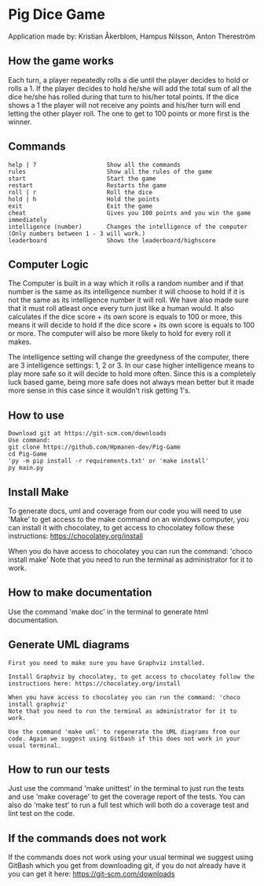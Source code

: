 # Pig Dice Game

Application made by:
Kristian Åkerblom, Hampus Nilsson, Anton Thereström

## How the game works
Each turn, a player repeatedly rolls a die until the player decides to hold or rolls a 1.
If the player decides to hold he/she will add the total sum of all the dice he/she has rolled during that turn to his/her total points.
If the dice shows a 1 the player will not receive any points and his/her turn will end letting the other player roll.
The one to get to 100 points or more first is the winner.

## Commands
```
help | ?                    Show all the commands
rules                       Show all the rules of the game
start                       Start the game
restart                     Restarts the game
roll | r                    Roll the dice
hold | h                    Hold the points
exit                        Exit the game
cheat                       Gives you 100 points and you win the game immediately
intelligence (number)       Changes the intelligence of the computer (Only numbers between 1 - 3 will work.)
leaderboard                 Shows the leaderboard/highscore
```

## Computer Logic
The Computer is built in a way which it rolls a random number 
and if that number is the same as its intelligence number it will choose to hold
if it is not the same as its intelligence number it will roll.
We have also made sure that it must roll atleast once every turn just like a human would.
It also calculates if the dice score + its own score is equals to 100 or more,
this means it will decide to hold if the dice score + its own score is equals to 100 or more.
The computer will also be more likely to hold for every roll it makes.

The intelligence setting will change the greedyness of the computer,
there are 3 intelligence settings: 1, 2 or 3.
In our case higher intelligence means to play more safe so it will decide to hold more often.
Since this is a completely luck based game, being more safe does not always mean better but it made
more sense in this case since it wouldn't risk getting 1's.

## How to use
```
Download git at https://git-scm.com/downloads
Use command:
git clone https://github.com/Hpmanen-dev/Pig-Game
cd Pig-Game
'py -m pip install -r requirements.txt' or 'make install'
py main.py
```

## Install Make
To generate docs, uml and coverage from our code you will need to use 'Make' to get access to the make command on an windows computer,
you can install it with chocolatey, to get access to chocolatey follow these instructions: https://chocolatey.org/install

When you do have access to chocolatey you can run the command: 'choco install make'
Note that you need to run the terminal as administrator for it to work.

## How to make documentation
Use the command 'make doc' in the terminal to generate html documentation.

## Generate UML diagrams
```
First you need to make sure you have Graphviz installed.

Install Graphviz by chocolatey, to get access to chocolatey follow the instructions here: https://chocolatey.org/install

When you have access to chocolatey you can run the command: 'choco install graphviz'
Note that you need to run the terminal as administrator for it to work.

Use the command 'make uml' to regenerate the UML diagrams from our code. Again we suggest using Gitbash if this does not work in your usual terminal.
```

## How to run our tests
Just use the command 'make unittest' in the terminal to just run the tests and use 'make coverage' to get the coverage report of the tests. 
You can also do 'make test' to run a full test which will both do a coverage test and lint test on the code.

## If the commands does not work
If the commands does not work using your usual terminal we suggest using GitBash which you get from downloading git, if you do not already have it you can get it here: https://git-scm.com/downloads